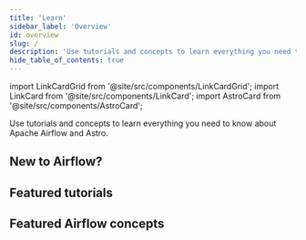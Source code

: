 ```yaml
---
title: 'Learn'
sidebar_label: 'Overview'
id: overview
slug: /
description: 'Use tutorials and concepts to learn everything you need to know about Apache Airflow and Astro'
hide_table_of_contents: true
---
```


import LinkCardGrid from '@site/src/components/LinkCardGrid';
import LinkCard from '@site/src/components/LinkCard';
import AstroCard from '@site/src/components/AstroCard';

<p class="DocItem__header-description">Use tutorials and concepts to learn everything you need to know about Apache Airflow and Astro.</p>

## New to Airflow?

<LinkCardGrid>
  <LinkCard label="Get started with Apache Airflow" description="Set up Airflow and run your first DAG in under an hour." href="/learn/get-started-with-airflow" icon="/img/airflow-logo.png" />
  <LinkCard label="Write a DAG with the Astro Python SDK" description="Build a production-ready ETL pipeline with the Astro Python SDK." href="/learn/astro-python-sdk" icon="/img/astro-monogram.svg" />
</LinkCardGrid>

## Featured tutorials

<LinkCardGrid>
  <LinkCard label="Get started with Apache Airflow, Part 2" description="Use providers and connect your Airflow instance to external tools." href="/learn/get-started-with-airflow-part-2" truncate />
  <LinkCard label="Orchestrate Snowflake with Airflow" description="Get enhanced observability and compute savings while orchestrating your Snowflake jobs." href="/learn/airflow-snowflake" truncate />
  <LinkCard label="Integrate OpenLineage and Airflow" description="Get lineage data from your DAGs using OpenLineage and Marquez." href="/learn/airflow-openlineage" truncate />
</LinkCardGrid>

## Featured Airflow concepts

<LinkCardGrid>
  <LinkCard label="Datasets and Data-Aware Scheduling in Airflow" description="Master the datasets feature in Airflow 2.4." href="/learn/airflow-datasets" truncate />
  <LinkCard label="Data quality and Airflow" description="Learn data quality best practices and compare data quality tools." href="/learn/data-quality" truncate />
  <LinkCard label="Dynamic Tasks in Airflow" description="Generate tasks dynamically at runtime." href="/learn/dynamic-tasks" truncate />
</LinkCardGrid>

<AstroCard />

